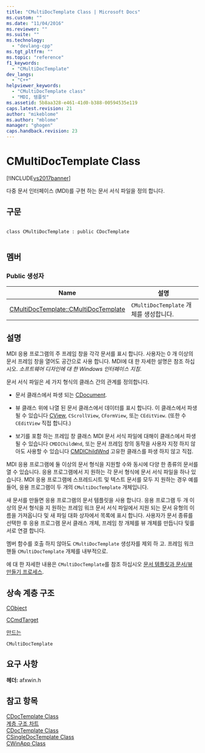 ```yaml
---
title: "CMultiDocTemplate Class | Microsoft Docs"
ms.custom: ""
ms.date: "11/04/2016"
ms.reviewer: ""
ms.suite: ""
ms.technology: 
  - "devlang-cpp"
ms.tgt_pltfrm: ""
ms.topic: "reference"
f1_keywords: 
  - "CMultiDocTemplate"
dev_langs: 
  - "C++"
helpviewer_keywords: 
  - "CMultiDocTemplate class"
  - "MDI, 템플릿"
ms.assetid: 5b8aa328-e461-41d0-b388-00594535e119
caps.latest.revision: 21
author: "mikeblome"
ms.author: "mblome"
manager: "ghogen"
caps.handback.revision: 23
---
```

# CMultiDocTemplate Class
[!INCLUDE[vs2017banner](../../assembler/inline/includes/vs2017banner.md)]

다중 문서 인터페이스 \(MDI\)를 구현 하는 문서 서식 파일을 정의 합니다.  
  
## 구문  
  
```  
  
class CMultiDocTemplate : public CDocTemplate  
  
```  
  
## 멤버  
  
### Public 생성자  
  
|Name|설명|  
|----------|--------|  
|[CMultiDocTemplate::CMultiDocTemplate](../Topic/CMultiDocTemplate::CMultiDocTemplate.md)|`CMultiDocTemplate` 개체를 생성합니다.|  
  
## 설명  
 MDI 응용 프로그램의 주 프레임 창을 각각 문서를 표시 합니다. 사용자는 0 개 이상의 문서 프레임 창을 열어도 공간으로 사용 합니다.  MDI에 대 한 자세한 설명은 참조 하십시오.  *소프트웨어 디자인에 대 한 Windows 인터페이스 지침*.  
  
 문서 서식 파일은 세 가지 형식의 클래스 간의 관계를 정의합니다.  
  
-   문서 클래스에서 파생 되는  [CDocument](../../mfc/reference/cdocument-class.md).  
  
-   뷰 클래스 위에 나열 된 문서 클래스에서 데이터를 표시 합니다.  이 클래스에서 파생 될 수 있습니다  [CView](../../mfc/reference/cview-class.md), `CScrollView`, `CFormView`, 또는 `CEditView`.  \(또한 수 `CEditView` 직접 합니다.\)  
  
-   보기를 포함 하는 프레임 창 클래스  MDI 문서 서식 파일에 대해이 클래스에서 파생 될 수 있습니다 `CMDIChildWnd`, 또는 문서 프레임 창의 동작을 사용자 지정 하지 않아도 사용할 수 있습니다  [CMDIChildWnd](../../mfc/reference/cmdichildwnd-class.md) 고유한 클래스를 파생 하지 않고 직접.  
  
 MDI 응용 프로그램에 둘 이상의 문서 형식을 지원할 수와 동시에 다양 한 종류의 문서를 열 수 있습니다.  응용 프로그램에서 지 원하는 각 문서 형식에 문서 서식 파일을 하나 있습니다.  MDI 응용 프로그램에 스프레드시트 및 텍스트 문서를 모두 지 원하는 경우 예를 들어, 응용 프로그램이 두 개의 `CMultiDocTemplate` 개체입니다.  
  
 새 문서를 만들면 응용 프로그램의 문서 템플릿을 사용 합니다.  응용 프로그램 두 개 이상의 문서 형식을 지 원하는 프레임 워크 문서 서식 파일에서 지원 되는 문서 유형의 이름을 가져옵니다 및 새 파일 대화 상자에서 목록에 표시 합니다.  사용자가 문서 종류를 선택한 후 응용 프로그램 문서 클래스 개체, 프레임 창 개체를 뷰 개체를 만듭니다 및를 서로 연결 합니다.  
  
 멤버 함수를 호출 하지 않아도 `CMultiDocTemplate` 생성자를 제외 하 고.  프레임 워크 핸들 `CMultiDocTemplate` 개체를 내부적으로.  
  
 에 대 한 자세한 내용은 `CMultiDocTemplate`를 참조 하십시오  [문서 템플릿과 문서\/뷰 만들기 프로세스](../../mfc/document-templates-and-the-document-view-creation-process.md).  
  
## 상속 계층 구조  
 [CObject](../../mfc/reference/cobject-class.md)  
  
 [CCmdTarget](../../mfc/reference/ccmdtarget-class.md)  
  
 [만드는](../../mfc/reference/cdoctemplate-class.md)  
  
 `CMultiDocTemplate`  
  
## 요구 사항  
 **헤더:** afxwin.h  
  
## 참고 항목  
 [CDocTemplate Class](../../mfc/reference/cdoctemplate-class.md)   
 [계층 구조 차트](../../mfc/hierarchy-chart.md)   
 [CDocTemplate Class](../../mfc/reference/cdoctemplate-class.md)   
 [CSingleDocTemplate Class](../../mfc/reference/csingledoctemplate-class.md)   
 [CWinApp Class](../../mfc/reference/cwinapp-class.md)